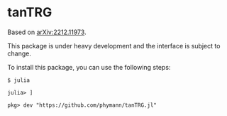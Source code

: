 # tanTRG

Based on [arXiv:2212.11973](http://arxiv.org/abs/2212.11973).

This package is under heavy development and the interface is subject to change.

To install this package, you can use the following steps:
```
$ julia

julia> ]

pkg> dev "https://github.com/phymann/tanTRG.jl"
```
